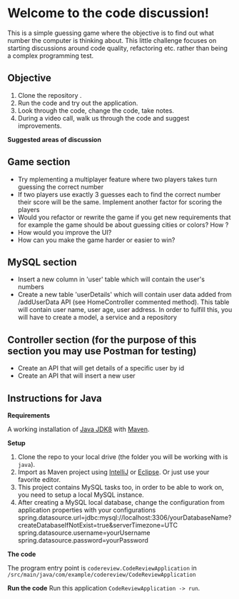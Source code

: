 # Welcome to the code discussion!

This is a simple guessing game where the objective is to find out what number the computer is thinking about. This
little challenge focuses on starting discussions around code quality, refactoring etc. rather than being a
complex programming test.

## Objective

1. Clone the repository .
2. Run the code and try out the application.
3. Look through the code, change the code, take notes.
4. During a video call, walk us through the code and suggest improvements.

__Suggested areas of discussion__

## Game section

- Try mplementing a multiplayer feature where two players takes turn guessing the correct number
- If two players use exactly 3 guesses each to find the correct number their score will be the same. Implement another factor for scoring the players
- Would you refactor or rewrite the game if you get new requirements that for example the game should be about guessing
  cities or colors? How ? 
- How would you improve the UI?
- How can you make the game harder or easier to win?

## MySQL section

- Insert a new column in 'user' table which will contain the user's numbers
- Create a new table 'userDetails' which will contain user data added from /addUserData API (see HomeController
  commented method). This table will contain user name, user age, user address. In order to fulfill this, you will have
  to create a model, a service and a repository

## Controller section (for the purpose of this section you may use Postman for testing)

- Create an API that will get details of a specific user by id
- Create an API that will insert a new user

## Instructions for Java

__Requirements__

A working installation of [Java JDK8](https://openjdk.java.net/) with [Maven](https://maven.org/).

__Setup__

1. Clone the repo to your local drive (the folder you will be working with is `java`).
2. Import as Maven project using [IntelliJ](https://www.jetbrains.com/idea/) or [Eclipse](https://www.eclipse.org/). Or
   just use your favorite editor.
3. This project contains MySQL tasks too, in order to be able to work on, you need to setup a local MySQL instance.
4. After creating a MySQL local database, change the configuration from application properties with your configurations
   spring.datasource.url=jdbc:mysql://localhost:3306/yourDatabaseName?createDatabaseIfNotExist=true&serverTimezone=UTC
   spring.datasource.username=yourUsername 
   spring.datasource.password=yourPassword 


__The code__

The program entry point is `codereview.CodeReviewApplication`
in `/src/main/java/com/example/codereview/CodeReviewApplication`

__Run the code__
Run this application `CodeReviewApplication -> run`.
